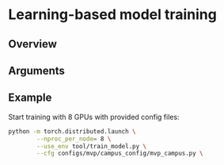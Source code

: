 # Learning-based model training

## Overview



## Arguments

## Example 

Start training with 8 GPUs with provided config files:

```bash 
python -m torch.distributed.launch \
        --nproc_per_node= 8 \
        --use_env tool/train_model.py \
        --cfg configs/mvp/campus_config/mvp_campus.py \
```
